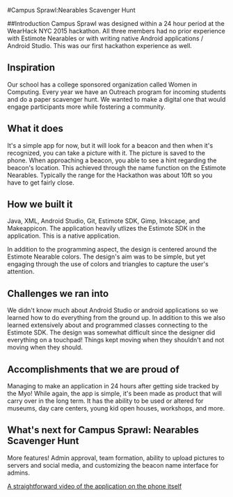 #Campus Sprawl:Nearables Scavenger Hunt

##Introduction
Campus Sprawl was designed within a 24 hour period at the WearHack NYC 2015 hackathon. All three members had no prior experience with Estimote Nearables or with writing native Android applications / Android Studio. This was our first hackathon experience as well.

## Inspiration
Our school has a college sponsored organization called Women in Computing. Every year we have an Outreach program for incoming students and do a paper scavenger hunt. We wanted to make a digital one that would engage participants more while fostering a community.

## What it does
It's a simple app for now, but it will look for a beacon and then when it's recognized, you can take a picture with it. The picture is saved to the phone. When approaching a beacon, you able to see a hint regarding the beacon's location. This achieved through the name function on the Estimote Nearables. Typically the range for the Hackathon was about 10ft so you have to get fairly close.


## How we built it
Java, XML, Android Studio, Git, Estimote SDK, Gimp, Inkscape, and Makeappicon. The application heavily utlizes the Estimote SDK in the application. This is a native application.

In addition to the programming aspect, the design is centered around the Estimote Nearable colors. The design's aim was to be simple, but yet engaging through the use of colors and triangles to capture the user's attention.

## Challenges we ran into
We didn't know much about Android Studio or android applications so we learned how to do everything from the ground up. In addition to this we also learned extensively about and programmed classes connecting to the Estimote SDK. The design was somewhat difficult since the designer did everything on a touchpad! Things kept moving when they shouldn't and not moving when they should.

## Accomplishments that we are proud of
Managing to make an application in 24 hours after getting side tracked by the Myo! While again, the app is simple, it's been made as product that will carry over in the long term. It has the ability to be used or altered for museums, day care centers, young kid open houses, workshops, and more.

## What's next for Campus Sprawl: Nearables Scavenger Hunt
More features! Admin approval, team formation, ability to upload pictures to servers and social media, and customizing the beacon name interface for admins.

[A straightforward video of the application on the phone itself](http://bit.ly/1Lvv16r)
